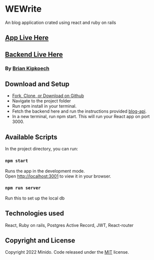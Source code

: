 # WEWrite

An blog application crated using react and ruby on rails

## [App Live Here](https://minido.herokuapp.com/)

## [Backend Live Here](https://blogapp-production-49a6.up.railway.app/blogs)

### By [Brian Kipkoech](https://github.com/brianinq)

## Download and Setup

- [Fork, Clone, or Download on Github](https://github.com/brianiq/minido)
- Navigate to the project folder
- Run npm install in your terminal.
- Fetch the backend here and run the instructions provided [blog-api](https://github.com/brianinq/blog_api).
- In a new terminal, run npm start. This will run your React app on port 3000.

## Available Scripts

In the project directory, you can run:

### `npm start`

Runs the app in the development mode.\
Open [http://localhost:3001](http://localhost:3001) to view it in your browser.

### `npm run server`

Run this to set up the local db

## Technologies used

React, Ruby on rails, Postgres
Active Record, JWT, React-router

## Copyright and License

Copyright 2022 Minido. Code released under the [MIT](https://github.com/brianinq/blogapp/main/LICENSE) license.
